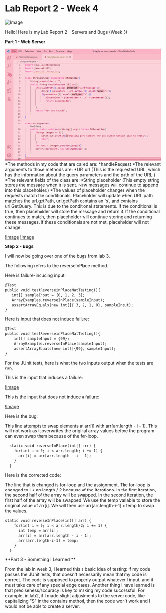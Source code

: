 # Lab Report 2 - Week 4

![Image](catgrass.png)

Hello! Here is my Lab Report 2 - Servers and Bugs (Week 3)


**Part 1 - Web Server**

![Image](StringServer.png)
*The methods in my code that are called are:
    *handleRequest
*The relevant arguments to those methods are:
    *URI url (This is the requested URL, which has the information about the query parameters and the path of the URL.)
 *The relevant fields of the class are:
    *String placeholder (This empty string stores the message when it is sent. New messages will continue to append into this placeholder.)
*The values of placeholder changes when the requests match the conditionals. Placeholder will update when URL path matches the url.getPath, url.getPath contains an 's', and contains url.GetQuery. This is due to the conditional statements. If the conditional is true, then placeholder will store the message and return it. If the conditional continues to match, then placeholder will continue storing and returning these messages. If these conditionals are not met, placeholder will not change.

[!Image](initialMessage.png)
[!Image](finalMessage.png)

**Step 2 - Bugs**

I will now be going over one of the bugs from lab 3.

The following refers to the reverseInPlace method.

Here is failure-inducing input:
```
@Test
public void testReverseinPlaceNatTesting(){
   int[] sampleInput = {0, 1, 2, 3};
   ArrayExamples.reverseInPlace(sampleInput);
   assertArrayEquals(new int[]{ 3, 2, 1, 0}, sampleInput);
}
```

Here is input that does not induce failure:

```
@Test
public void testReverseinPlaceNatTesting(){
    int[] sampleInput = {99};
    ArrayExamples.reverseInPlace(sampleInput);
    assertArrayEquals(new int[]{99}, sampleInput);
}
```



For the JUnit tests, here is what the two inputs output when the tests are run.

This is the input that induces a failure:

[!Image](failureInput.png)

This is the input that does not induce a failure:

[!Image](nonFailureInput.png)




Here is the bug:

This line attempts to swap elements at arr[i] with arr[arr.length - i - 1]. This will not work as it overwrites the original array values before the program can even swap them because of the for-loop.

```
  static void reverseInPlace(int[] arr) {
    for(int i = 0; i < arr.length; i += 1) {
      arr[i] = arr[arr.length - i - 1];
    }
  }
```

Here is the corrected code:

The line that is changed is for-loop and the assignment. The for-loop is changed to i < arr.length / 2 because of the iterations. In the first iteration, the second half of the array will be swapped. In the second iteration, the first half of the array will be swapped. We use the temp variable to store the original value of arr[i]. We will then use arr[arr.length-i-1] = temp to swap the values.

```
static void reverseInPlace(int[] arr) {
    for(int i = 0; i < arr.length/2; i += 1) {
      int temp = arr[i];
      arr[i] = arr[arr.length - i - 1];
      arr[arr.length-i-1] = temp;
    }
  }
```

**Part 3 - Something I Learned **

From the lab in week 3, I learned this a basic idea of testing: if my code passes the JUnit tests, that doesn't necessarily mean that my code is correct. The code is supposed to properly output whatever I input, and it must take care of any special edge cases. Another thing I have learned is that preciseness/accuracy is key to making my code successful. For example, in lab2, if I made slight adjustments to the server code, like capitalizing "S" in the contains method, then the code won't work and I would not be able to create a server.
